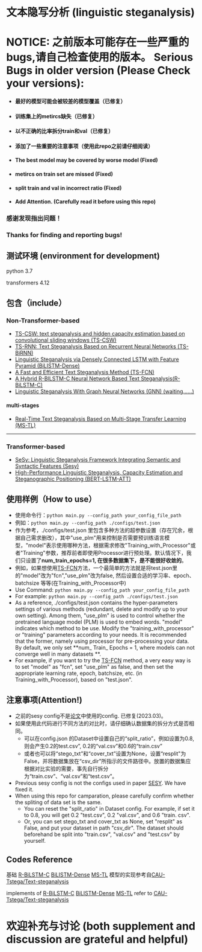 # 文本隐写分析 (linguistic steganalysis)


# NOTICE: 之前版本可能存在一些严重的bugs,请自己检查使用的版本。 Serious Bugs in older version (Please Check your versions):
- #### 最好的模型可能会被较差的模型覆盖（已修复）
- #### 训练集上的metircs缺失（已修复）
- #### 以不正确的比率拆分train和val（已修复）
- #### 添加了一些重要的注意事项（使用此repo之前请仔细阅读）
- #### The best model may be covered by worse model (Fixed)
- #### metircs on train set are missed (Fixed)
- #### split train and val in incorrect ratio (Fixed)
- #### Add Attention. (Carefully read it before using this repo)

### 感谢发现指出问题！
### Thanks for finding and reporting bugs!


## 测试环境 (environment for development)
python 3.7

transformers 4.12

## 包含（include）
### Non-Transformer-based
- [TS-CSW: text steganalysis and hidden capacity estimation based on convolutional sliding windows (TS-CSW)](https://link.springer.com/article/10.1007/s11042-020-08716-w)
- [TS-RNN: Text Steganalysis Based on Recurrent Neural Networks (TS-BiRNN)](https://ieeexplore.ieee.org/abstract/document/8727932)
- [Linguistic Steganalysis via Densely Connected LSTM with Feature Pyramid (BiLISTM-Dense)](https://dl.acm.org/doi/abs/10.1145/3369412.3395067)
- [A Fast and Efficient Text Steganalysis Method (TS-FCN)](https://ieeexplore.ieee.org/document/8653856)
- [A Hybrid R-BILSTM-C Neural Network Based Text Steganalysis(R-BiLSTM-C)](https://ieeexplore.ieee.org/abstract/document/8903243)
- [Linguistic Steganalysis With Graph Neural Networks (GNN) (waiting......) ](https://ieeexplore.ieee.org/document/9364681)

#### multi-stages
- [Real-Time Text Steganalysis Based on Multi-Stage Transfer Learning (MS-TL)](https://ieeexplore.ieee.org/abstract/document/9484749/)
------
### Transformer-based
- [SeSy: Linguistic Steganalysis Framework Integrating Semantic and Syntactic Features (Sesy)](https://ieeexplore.ieee.org/abstract/document/9591452)
- [High-Performance Linguistic Steganalysis, Capacity Estimation and Steganographic Positioning (BERT-LSTM-ATT)](https://link.springer.com/chapter/10.1007%2F978-3-030-69449-4_7)

## 使用样例（How to use）
- 使用命令行：`python main.py --config_path your_config_file_path`
- 例如：`python main.py --config_path ./configs/test.json`
- 作为参考，./configs/test.json 里包含多种方法的超参数设置（存在冗余，根据自己需求删改），其中"use_plm"用来控制是否需要预训练语言模型，"model"表示使用哪种方法，根据需求修改"Training_with_Processor"或者"Training"参数，推荐前者即使用Processor进行预处理。默认情况下，我们只设置了**num_train_epochs=1, 在很多数据集下，是不能很好收敛的**。
- 例如，如果想使用[TS-FCN](https://link.springer.com/article/10.1007/s11042-020-08716-w)方法，一个最简单的方法就是将test.json里的"model"改为"fcn","use_plm"改为false, 然后设置合适的学习率、epoch、batchsize 等等(在Training_with_Processor中)
- Use Command: `python main.py --config_path your_config_file_path`
- For example: `python main.py --config_path ./configs/test.json`
- As a reference, ./configs/test.json contains the hyper-parameters settings of various methods (redundant, delete and modify up to your own setting). Among them, "use_plm" is used to control whether the pretrained language model (PLM) is used to embed words. "model" indicates which method to be use. Modify the "training_with_processor" or "training" parameters according to your needs. It is recommended that the former, namely using processor for pre-processing your data. By default, we only set **num_ Train_ Epochs = 1, where models can not converge well in many datasets **.
- For example, if you want to try the [TS-FCN](https://link.springer.com/article/10.1007/s11042-020-08716-w) method, a very easy way is to set "model" as "fcn", set "use_plm" as false, and then set the appropriate learning rate, epoch, batchsize, etc. (in Training_with_Processor), based on "test.json".

## 注意事项(Attention!)
- 之前的sesy config不是[论文](https://ieeexplore.ieee.org/abstract/document/9591452)中使用的config. 已修复(2023.03)。
- 如果使用此代码进行不同方法的对比时，请仔细确认数据集的拆分方式是否相同。
  - 可以在config.json 的Dataset中设置自己的“split_ratio”，例如设置为0.8, 则会产生0.2的test.csv”, 0.2的“val.csv”和0.6的“train.csv”
  - 或者也可以将“stego_txt”和“cover_txt”设置为None，设置“resplit"为False，并将数据集放在“csv_dir”所指示的文件路径中。放置的数据集应根据对比实验的需要，事先自行拆分为“train.csv”、“val.csv”和“test.csv”。
- Previous sesy config is not the configs used in paper [SESY](https://ieeexplore.ieee.org/abstract/document/9591452). We have fixed it.
- When using this repo for camparation, please carefully confirm whether the spliting of data set is the same. 
  - You can reset the "split_ratio" in Dataset config. For example, if set it to 0.8, you will get 0.2 "test.csv", 0.2 "val.csv", and 0.6 "train. csv".
  - Or, you can set stego_txt and cover_txt as None, set "resplit" as False, and put your dataset in path "csv_dir". The dataset should beforehand be split into "train.csv", "val.csv" and "test.csv" by yourself.


## Codes Reference
基础 [R-BiLSTM-C](https://ieeexplore.ieee.org/abstract/document/8903243) [BiLISTM-Dense](https://dl.acm.org/doi/abs/10.1145/3369412.3395067) [MS-TL](https://ieeexplore.ieee.org/abstract/document/9484749/) 模型的实现参考自[CAU-Tstega/Text-steganalysis](https://github.com/CAU-Tstega/Text-steganalysis)

implements of [R-BiLSTM-C](https://ieeexplore.ieee.org/abstract/document/8903243) [BiLISTM-Dense](https://dl.acm.org/doi/abs/10.1145/3369412.3395067) [MS-TL](https://ieeexplore.ieee.org/abstract/document/9484749/) refer to [CAU-Tstega/Text-steganalysis](https://github.com/CAU-Tstega/Text-steganalysis)

# 欢迎补充与讨论 (both supplement and discussion are grateful and helpful)
